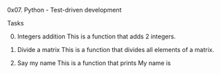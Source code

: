 0x07. Python - Test-driven development

Tasks

0. Integers addition
This is a function that adds 2 integers.

1. Divide a matrix
This is a function that divides all elements of a matrix.

2. Say my name
This is a function that prints My name is <first name> <last name>
